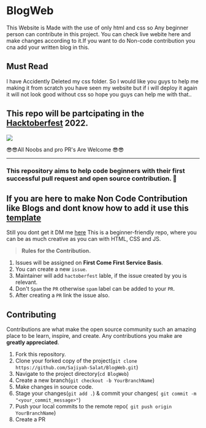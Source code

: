 # BlogWeb
This Website is Made with the use of only html and css so Any beginner person can contribute in this project. You can check live webite here and make changes according to it.If you want to do Non-code contribution you cna add your written blog in this.

## Must Read
I have Accidently Deleted my css folder. So I would like you guys to help me making it from scratch you have seen my website but if i will deploy it again it will not look good without css so hope you guys can help me with that.. 
## This repo will be partcipating in the [Hacktoberfest](https://hacktoberfest.com/) 2022.

![](https://hacktoberfest.digitalocean.com/_nuxt/img/logo-hacktoberfest-full.f42e3b1.svg)
  
 😎😎All Noobs and pro PR's Are  Welcome 😎😎<br><hr>

### This repository aims to help code beginners with their first successful pull request and open source contribution. :partying_face:
## If you are here to make Non Code Contribution like Blogs and dont know how to add it use this [template](https://github.com/Sajiyah-Salat/BlogWeb/blob/main/Template%20for%20Blogs)

 Still you dont get it DM me [here](https://www.linkedin.com/in/sajiya-salat-0a2a78245/)
This is a beginner-friendly repo, where you can be as much creative as you can with HTML, CSS and JS.

> **Rules for the Contribution.**
1. Issues will be assigned on **First Come First Service Basis**.
2. You can create a new `issue`.
3. Maintainer will add `hactoberfest` lable, if the issue created by you is relevant.
4. Don't `Spam` the `PR` otherwise `spam` label can be added to your `PR`.
5. After creating a `PR` link the issue also.

## Contributing

Contributions are what make the open source community such an amazing place to be learn, inspire, and create. Any contributions you make are **greatly appreciated**.

1. Fork this repository.
2. Clone your forked copy of the project(`git clone https://github.com/Sajiyah-Salat/BlogWeb.git`)
3. Navigate to the project directory(`cd BlogWeb`)
4. Create a new branch(`git checkout -b YourBranchName`)
5. Make changes in source code.
6. Stage your changes(`git add .`) & commit your changes(` git commit -m "<your_commit_message>"`)
7. Push your local commits to the remote repo(` git push origin YourBranchName`)
8. Create a PR

